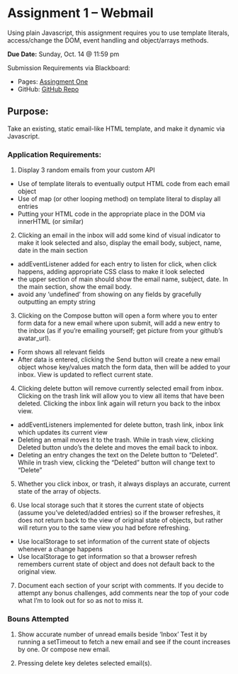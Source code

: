 # Assignment 1 – Webmail

Using plain Javascript, this assignment requires you to use template literals, access/change the DOM, event handling and object/arrays methods.

**Due Date:**  Sunday, Oct. 14 @ 11:59 pm 

Submission Requirements via Blackboard:
* Pages: <a href="https://dimitri04.github.io/COMP2112-AssignmentOne/index.html">Assingment One</a>
* GitHub: <a href="https://github.com/Dimitri04/COMP2112-AssignmentOne">GitHub Repo</a>

## Purpose: 
Take an existing, static email-like HTML template, and make it dynamic via Javascript.


### Application Requirements: 

1.	Display 3 random emails from your custom API
  *	Use of template literals to eventually output HTML code from each email object
  * Use of map (or other looping method) on template literal to display all entries
  * Putting your HTML code in the appropriate place in the DOM via innerHTML (or similar)

2.	Clicking an email in the inbox will add some kind of visual indicator to make it look selected and also, display the email body, subject, name, date in the main section
  *	addEventListener added for each entry to listen for click, when click happens, adding appropriate CSS class to make it look selected
  * the upper section of main should show the email name, subject, date.    In the main section, show the email body.
  * avoid any ‘undefined’ from showing on any fields by gracefully outputting an empty string

3.	Clicking on the Compose button will open a form where you to enter form data for a new email where upon submit, will add a new entry to the inbox (as if you’re emailing yourself; get picture from your github’s avatar_url).
  *	Form shows all relevant fields
  *	After data is entered, clicking the Send button will create a new email  object whose key/values match the form data, then will be added to your inbox.  View is updated to reflect current state.

4.	Clicking delete button will remove currently selected email from inbox.  Clicking on the trash link will allow you to view all items that have been deleted.  Clicking the inbox link again will return you back to the inbox view.
  *	addEventListeners implemented for delete button, trash link, inbox link which updates its current view
  *	Deleting an email moves it to the trash.  While in trash view, clicking Deleted button undo’s the delete and moves the email back to inbox.
  *	Deleting an entry changes the text on the Delete button to “Deleted”.  While in trash view, clicking the “Deleted” button will change text to “Delete”

5.	Whether you click inbox, or trash, it always displays an accurate, current state of the array of objects.  

6.	Use local storage such that it stores the current state of objects (assume  you’ve deleted/added entries) so if the browser refreshes, it does not return back to the view of original state of objects, but rather will return you to the same view you had before refreshing.
  *	Use localStorage to set information of the current state of objects whenever a change happens
  *	Use localStorage to get information so that a browser refresh remembers current state of object and does not default back to the original view.

7.	Document each section of your script with comments.   If you decide to attempt any bonus challenges, add comments near the top of your code what I’m to look out for so as not to miss it.

### Bouns Attempted
1. Show accurate number of unread emails beside ‘Inbox’ Test it by running a setTimeout to fetch a new email and see if the count increases by one.  Or compose new email.

2. Pressing delete key deletes selected email(s).
